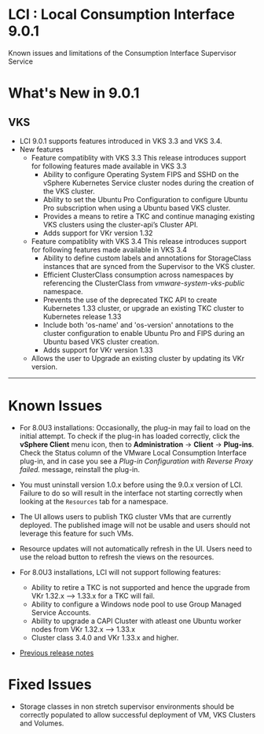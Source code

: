 
# LCI : Local Consumption Interface 9.0.1
Known issues and limitations of the Consumption Interface Supervisor Service

# What's New in 9.0.1
## VKS
- LCI 9.0.1 supports features introduced in VKS 3.3 and VKS 3.4.
- New features
    - Feature compatiblity with VKS 3.3
        This release introduces support for following features made available in VKS 3.3
        - Ability to configure Operating System FIPS and SSHD on the vSphere Kubernetes Service cluster nodes during the creation of the VKS cluster.
        - Ability to set the Ubuntu Pro Configuration to configure Ubuntu Pro subscription when using a Ubuntu based VKS cluster.
        - Provides a means to retire a TKC and continue managing existing VKS clusters using the cluster-api’s Cluster API.
        - Adds support for VKr version 1.32
    - Feature compatiblity with VKS 3.4
        This release introduces support for following features made available in VKS 3.4
        - Ability to define custom labels and annotations for StorageClass instances that are synced from the Supervisor to the VKS cluster.
        - Efficient ClusterClass consumption across namespaces by referencing the ClusterClass from _vmware-system-vks-public_ namespace.
        - Prevents the use of the deprecated TKC API to create Kubernetes 1.33 cluster, or upgrade an existing TKC cluster to Kubernetes release 1.33
        - Include both 'os-name' and 'os-version' annotations to the cluster configuration to enable Ubuntu Pro and FIPS during an Ubuntu based VKS cluster creation.
        - Adds support for VKr version 1.33
    - Allows the user to Upgrade an existing cluster by updating its VKr version.
--- 

# Known Issues

- For 8.0U3 installations: Occasionally, the plug-in may fail to load on the initial
attempt. To check if the plug-in has loaded correctly, click the **vSphere Client**
menu icon, then to **Administration** -> **Client** -> **Plug-ins**.
Check the Status column of the VMware Local Consumption Interface plug-in, and in case you see a *Plug-in
Configuration with Reverse Proxy failed.* message, reinstall the plug-in.

- You must uninstall version 1.0.x before using the 9.0.x version of LCI. Failure to do so will result in the interface not starting correctly when looking at the `Resources` tab for a namespace.

- The UI allows users to publish TKG cluster VMs that are currently deployed. The published image will not be usable and users should not leverage this feature for such VMs.

- Resource updates will not automatically refresh in the UI. Users need to use the reload button to refresh the views on the resources.

- For 8.0U3 installations, LCI will not support following features:
    - Ability to retire a TKC is not supported and hence the upgrade from VKr 1.32.x --> 1.33.x for a TKC will fail.
    - Ability to configure a Windows node pool to use Group Managed Service Accounts.
    - Ability to upgrade a CAPI Cluster with atleast one Ubuntu worker nodes from VKr 1.32.x --> 1.33.x
    - Cluster class 3.4.0 and VKr 1.33.x and higher.

- [Previous release notes](./Release_Notes_9_0_0.md)

# Fixed Issues

- Storage classes in non stretch supervisor environments should be correctly populated to allow successful deployment of VM, VKS Clusters and Volumes.
